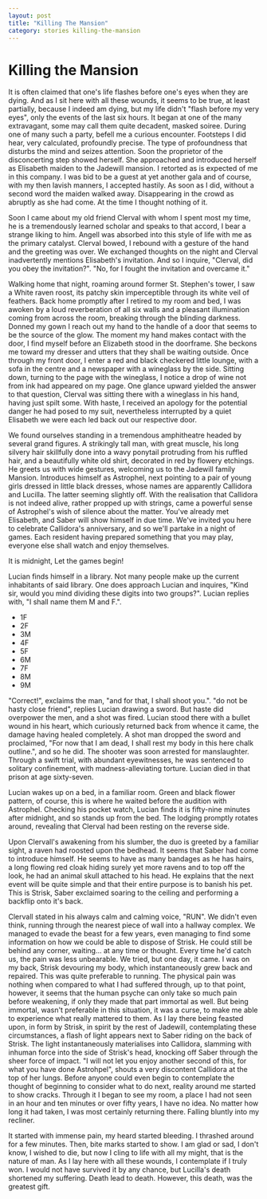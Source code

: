 ```yaml
---
layout: post
title: "Killing The Mansion"
category: stories killing-the-mansion
---
```


# Killing the Mansion

It is often claimed that one's life flashes before one's eyes when they are dying. And as I sit here with all these wounds, it seems to be true, at least partially, because I indeed am dying, but my life didn't "flash before my very eyes", only the events of the last six hours. It began at one of the many extravagant, some may call them quite decadent, masked soiree. During one of many such a party, befell me a curious encounter. Footsteps I did hear, very calculated, profoundly precise. The type of profoundness that disturbs the mind and seizes attention. Soon the proprietor of the disconcerting step showed herself. She approached and introduced herself as Elisabeth maiden to the Jadewill mansion. I retorted as is expected of me in this company. I was bid to be a guest at yet another gala and of course, with my then lavish manners, I accepted hastily. As soon as I did, without a second word the maiden walked away. Disappearing in the crowd as abruptly as she had come. At the time I thought nothing of it.

Soon I came about my old friend Clerval with whom I spent most my time, he is a tremendously learned scholar and speaks to that accord, I bear a strange liking to him. Angell was absorbed into this style of life with me as the primary catalyst. Clerval bowed, I rebound with a gesture of the hand and the greeting was over. We exchanged thoughts on the night and Clerval inadvertently mentions Elisabeth's invitation. And so I inquire, "Clerval, did you obey the invitation?".
"No, for I fought the invitation and overcame it."

Walking home that night, roaming around former St. Stephen's tower, I saw a White raven roost, its patchy skin imperceptible through its white veil of feathers. Back home promptly after I retired to my room and bed, I was awoken by a loud reverberation of all six walls and a pleasant illumination coming from across the room, breaking through the blinding darkness. Donned my gown I reach out my hand to the handle of a door that seems to be the source of the glow. The moment my hand makes contact with the door, I find myself before an Elizabeth stood in the doorframe. She beckons me toward my dresser and utters that they shall be waiting outside. Once through my front door, I enter a red and black checkered little lounge, with a sofa in the centre and a newspaper with a wineglass by the side. Sitting down, turning to the page with the wineglass, I notice a drop of wine not from ink had appeared on my page. One glance upward yielded the answer to that question, Clerval was sitting there with a wineglass in his hand, having just spilt some. With haste, I received an apology for the potential danger he had posed to my suit, nevertheless interrupted by a quiet Elisabeth we were each led back out our respective door.

We found ourselves standing in a tremendous amphitheatre headed by several grand figures. A strikingly tall man, with great muscle, his long silvery hair skillfully done into a wavy ponytail protruding from his ruffled hair, and a beautifully white old shirt, decorated in red by flowery etchings. He greets us with wide gestures, welcoming us to the Jadewill family Mansion. Introduces himself as Astrophel, next pointing to a pair of young girls dressed in little black dresses, whose names are apparently Callidora and Lucilla. The latter seeming slightly off. With the realisation that Callidora is not indeed alive, rather propped up with strings, came a powerful sense of Astrophel's wish of silence about the matter. You've already met Elisabeth, and Saber will show himself in due time. We've invited you here to celebrate Callidora's anniversary, and so we'll partake in a night of games. Each resident having prepared something that you may play, everyone else shall watch and enjoy themselves.

It is midnight, Let the games begin!

Lucian finds himself in a library. Not many people make up the current inhabitants of said library. One does approach Lucian and inquires, "Kind sir, would you mind dividing these digits into two groups?". Lucian replies with, "I shall name them M and F.".

- 1F
- 2F
- 3M
- 4F
- 5F
- 6M
- 7F
- 8M
- 9M

"Correct!", exclaims the man, "and for that, I shall shoot you.". "do not be hasty close friend", replies Lucian drawing a sword. But haste did overpower the men, and a shot was fired. Lucian stood there with a bullet wound in his heart, which curiously returned back from whence it came, the damage having healed completely. A shot man dropped the sword and proclaimed, "For now that I am dead, I shall rest my body in this here chalk outline.", and so he did. The shooter was soon arrested for manslaughter. Through a swift trial, with abundant eyewitnesses, he was sentenced to solitary confinement, with madness-alleviating torture. Lucian died in that prison at age sixty-seven.

Lucian wakes up on a bed, in a familiar room. Green and black flower pattern, of course, this is where he waited before the audition with Astrophel. Checking his pocket watch, Lucian finds it is fifty-nine minutes after midnight, and so stands up from the bed. The lodging promptly rotates around, revealing that Clerval had been resting on the reverse side.

Upon Clervall's awakening from his slumber, the duo is greeted by a familiar sight, a raven had roosted upon the bedhead. It seems that Saber had come to introduce himself. He seems to have as many bandages as he has hairs, a long flowing red cloak hiding surely yet more ravens and to top off the look, he had an animal skull attached to his head. He explains that the next event will be quite simple and that their entire purpose is to banish his pet. This is Strisk, Saber exclaimed soaring to the ceiling and performing a backflip onto it's back.

Clervall stated in his always calm and calming voice, "RUN". We didn't even think, running through the nearest piece of wall into a hallway complex. We managed to evade the beast for a few years, even managing to find some information on how we could be able to dispose of Strisk. He could still be behind any corner, waiting... at any time or thought. Every time he'd catch us, the pain was less unbearable. We tried, but one day, it came. I was on my back, Strisk devouring my body, which instantaneously grew back and repaired. This was quite preferable to running. The physical pain was nothing when compared to what I had suffered through, up to that point, however, it seems that the human psyche can only take so much pain before weakening, if only they made that part immortal as well. But being immortal, wasn't preferable in this situation, it was a curse, to make me able to experience what really mattered to them. As I lay there being feasted upon, in form by Strisk, in spirit by the rest of Jadewill, contemplating these circumstances, a flash of light appears next to Saber riding on the back of Strisk. The light instantaneously materialises into Callidora, slamming with inhuman force into the side of Strisk's head, knocking off Saber through the sheer force of impact. "I will not let you enjoy another second of this, for what you have done Astrohpel", shouts a very discontent Callidora at the top of her lungs. Before anyone could even begin to contemplate the thought of beginning to consider what to do next, reality around me started to show cracks. Through it I began to see my room, a place I had not seen in an hour and ten minutes or over fifty years, I have no idea. No matter how long it had taken, I was most certainly returning there. Falling bluntly into my recliner.

It started with immense pain, my heard started bleeding. I thrashed around for a few minutes. Then, bite marks started to show. I am glad or sad, I don't know, I wished to die, but now I cling to life with all my might, that is the nature of man.
As I lay here with all these wounds, I contemplate if I truly won. I would not have survived it by any chance, but Lucilla's death shortened my suffering.
Death lead to death.
However, this death, was the greatest gift.
